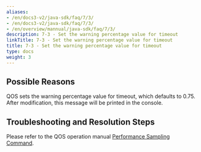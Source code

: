 ```yaml
---
aliases:
- /en/docs3-v2/java-sdk/faq/7/3/
- /en/docs3-v2/java-sdk/faq/7/3/
- /en/overview/mannual/java-sdk/faq/7/3/
description: 7-3 - Set the warning percentage value for timeout
linkTitle: 7-3 - Set the warning percentage value for timeout
title: 7-3 - Set the warning percentage value for timeout
type: docs
weight: 3
---
```







## Possible Reasons

QOS sets the warning percentage value for timeout, which defaults to 0.75. After modification, this message will be printed in the console.

## Troubleshooting and Resolution Steps


Please refer to the QOS operation manual [Performance Sampling Command](/en/overview/mannual/java-sdk/reference-manual/qos/profiler/).
<p style="margin-top: 3rem;"> </p>

